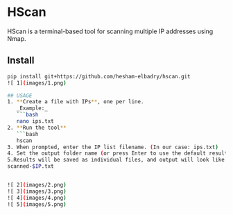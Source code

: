 # HScan

HScan is a terminal-based tool for scanning multiple IP addresses using Nmap.

## Install

```bash
pip install git+https://github.com/hesham-elbadry/hscan.git
![ 1](images/1.png)

## USAGE
1. **Create a file with IPs**, one per line.  
   _Example:_
   ```bash
   nano ips.txt
2. **Run the tool**
   ```bash
   hscan
3. When prompted, enter the IP list filename. (In our case: ips.txt)
4. Set the output folder name (or press Enter to use the default results folder).
5.Results will be saved as individual files, and output will look like the following format:
scanned-$IP.txt


![ 2](images/2.png)
![ 3](images/3.png)
![ 4](images/4.png)
![ 5](images/5.png)

